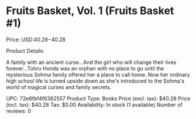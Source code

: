 # Fruits Basket, Vol. 1 (Fruits Basket #1)

Price: USD:$40.28-$40.28

Product Details:

A family with an ancient curse...And the girl who will change their lives forever...Tohru Honda was an orphan with no place to go until the mysterious Sohma family offered her a place to call home. Now her ordinary high school life is turned upside down as she's introduced to the Sohma's world of magical curses and family secrets.

UPC: 72e6fbf4f6382557
Product Type: Books
Price (excl. tax): $40.28
Price (incl. tax): $40.28
Tax: $0.00
Availability: In stock (1 available)
Number of reviews: 0
